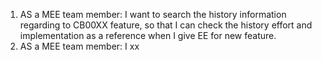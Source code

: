 1. AS a MEE team member: I want to search the history information regarding to CB00XX feature, so that I can check the history effort and implementation as a reference when I give EE for new feature.
2. AS a MEE team member: I xx